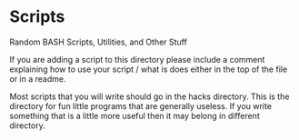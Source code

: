 Scripts
=======

Random BASH Scripts, Utilities, and Other Stuff

If you are adding a script to this directory please include
a comment explaining how to use your script / what is does
either in the top of the file or in a readme.


Most scripts that you will write should go in the hacks directory.
This is the directory for fun little programs that are generally useless.
If you write something that is a little more useful then it may belong in
different directory.

